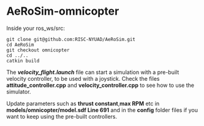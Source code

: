 # AeRoSim-omnicopter

Inside your ros_ws/src:

    git clone git@github.com:RISC-NYUAD/AeRoSim.git
    cd AeRoSim
    git checkout omnicopter
    cd ../..
    catkin build

The ***velocity_flight.launch*** file can start a simulation with a pre-built velocity controller, to be used with a joystick.
Check the files **attitude_controller.cpp** and **velocity_controller.cpp** to see how to use the simulator.

Update parameters such as **thrust constant**,**max RPM** etc in **models/omnicopter/model.sdf Line 691** and in the **config** folder files if you want to keep using the pre-built controllers.
